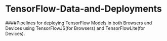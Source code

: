 # TensorFlow-Data-and-Deployments

####Pipelines for deploying TensorFlow Models in both Browsers and Devices using TensorFlowJS(for Browsers) and TensorFlowLite(for Devices).
